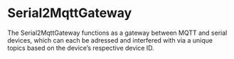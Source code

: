 # Serial2MqttGateway
The Serial2MqttGateway functions as a gateway between MQTT and serial devices, which can each be adressed and interfered with via a unique topics based on the device’s respective device ID.
